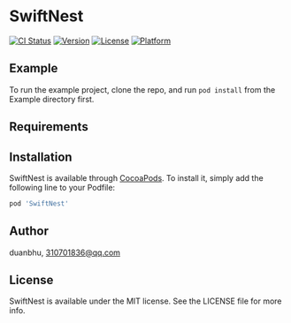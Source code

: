 # SwiftNest

[![CI Status](https://img.shields.io/travis/duanbhu/SwiftNest.svg?style=flat)](https://travis-ci.org/duanbhu/SwiftNest)
[![Version](https://img.shields.io/cocoapods/v/SwiftNest.svg?style=flat)](https://cocoapods.org/pods/SwiftNest)
[![License](https://img.shields.io/cocoapods/l/SwiftNest.svg?style=flat)](https://cocoapods.org/pods/SwiftNest)
[![Platform](https://img.shields.io/cocoapods/p/SwiftNest.svg?style=flat)](https://cocoapods.org/pods/SwiftNest)

## Example

To run the example project, clone the repo, and run `pod install` from the Example directory first.

## Requirements

## Installation

SwiftNest is available through [CocoaPods](https://cocoapods.org). To install
it, simply add the following line to your Podfile:

```ruby
pod 'SwiftNest'
```

## Author

duanbhu, 310701836@qq.com

## License

SwiftNest is available under the MIT license. See the LICENSE file for more info.
